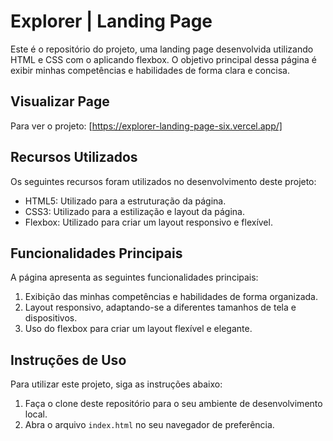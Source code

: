 # Explorer | Landing Page
Este é o repositório do projeto, uma landing page desenvolvida utilizando HTML e CSS com o aplicando flexbox. O objetivo principal dessa página é exibir minhas competências e habilidades de forma clara e concisa.

## Visualizar Page
Para ver o projeto:
[https://explorer-landing-page-six.vercel.app/]

## Recursos Utilizados

Os seguintes recursos foram utilizados no desenvolvimento deste projeto:

- HTML5: Utilizado para a estruturação da página.
- CSS3: Utilizado para a estilização e layout da página.
- Flexbox: Utilizado para criar um layout responsivo e flexível.

## Funcionalidades Principais

A página apresenta as seguintes funcionalidades principais:

1. Exibição das minhas competências e habilidades de forma organizada.
2. Layout responsivo, adaptando-se a diferentes tamanhos de tela e dispositivos.
3. Uso do flexbox para criar um layout flexível e elegante.

## Instruções de Uso

Para utilizar este projeto, siga as instruções abaixo:

1. Faça o clone deste repositório para o seu ambiente de desenvolvimento local.
2. Abra o arquivo `index.html` no seu navegador de preferência.



